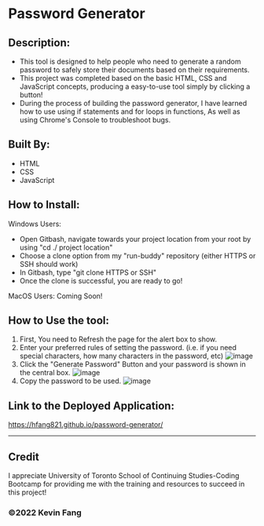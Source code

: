 # Password Generator

## Description:

* This tool is designed to help people who need to generate a random password to safely store their documents based on their requirements.
* This project was completed based on the basic HTML, CSS and JavaScript concepts, producing a easy-to-use tool simply by clicking a button!
* During the process of building the password generator, I have learned how to use using if statements and for loops in functions, As well as using Chrome's Console to troubleshoot bugs. 
## Built By:
* HTML
* CSS
* JavaScript

## How to Install:

Windows Users: 
* Open Gitbash, navigate towards your project location from your root by using "cd ./ project location"
* Choose a clone option from my "run-buddy" repository (either HTTPS or SSH should work)
* In Gitbash, type "git clone HTTPS or SSH"
* Once the clone is successful, you are ready to go!

MacOS Users:
Coming Soon!

## How to Use the tool:
1. First, You need to Refresh the page for the alert box to show.
2. Enter your preferred rules of setting the password. (i.e. if you need special characters, how many characters in the password, etc)
![image](https://user-images.githubusercontent.com/95199209/157985128-3e31123d-d2a3-49ad-8740-eaafc90cfcac.png)
3. Click the "Generate Password" Button and your password is shown in the central box.
![image](https://user-images.githubusercontent.com/95199209/157985174-71c8fb47-5bce-485e-b429-09aa43ac4ee5.png)
4. Copy the password to be used.
![image](https://user-images.githubusercontent.com/95199209/157985248-15eb2e10-3e1d-4149-86fa-4fb2dcc72707.png)


## Link to the Deployed Application:
https://hfang821.github.io/password-generator/

---

## Credit

I appreciate University of Toronto School of Continuing Studies-Coding Bootcamp for providing me with the training and resources to succeed in this project!

### ©️2022 Kevin Fang
